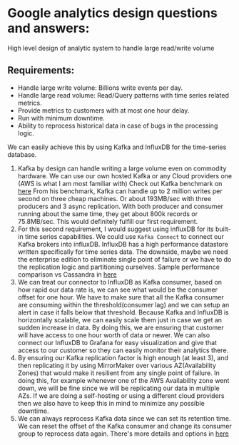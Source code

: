 # Google analytics design questions and answers:

High level design of analytic system to handle large read/write volume

## Requirements:
-   Handle large write volume: Billions write events per day. 
-   Handle large read volume: Read/Query patterns with time series related metrics. 
-   Provide metrics to customers with at most one hour delay.
-   Run with minimum downtime.
-   Ability to reprocess historical data in case of bugs in the processing logic. 

We can easily achieve this by using Kafka and InfluxDB for the time-series database. 
1.  Kafka by design can handle writing a large volume even on commodity hardware. 
    We can use our own hosted Kafka or any Cloud providers one (AWS is what I am most 
    familiar with) Check out Kafka benchmark on [here](https://engineering.linkedin.com/kafka/benchmarking-apache-kafka-2-million-writes-second-three-cheap-machines)
    From his benchmark, Kafka can handle up to 2 million writes per second on three cheap machines. 
    Or about 193MB/sec with three producers and 3 async replication. With both producer and 
    consumer running about the same time, they get about 800k records or 75.8MB/sec. This would
    definitely fulfill our first requirement. 
2.  For this second requirement, I would suggest using influxDB for its built-in time series 
    capabilities. We could use `Kafka Connect` to connect our Kafka brokers into influxDB. 
    InfluxDB has a high performance datastore written specifically for time series data. 
    The downside, maybe we need the enterprise edition to eliminate single point of failure
    or we have to do the replication logic and partitioning ourselves. Sample performance
    comparison vs Cassandra in [here](https://www.influxdata.com/blog/influxdb-vs-cassandra-time-series/)
3.  We can treat our connector to InfluxDB as Kafka consumer, based on how rapid our data 
    rate is, we can see what would be the consumer offset for one hour. We have to make
    sure that all the Kafka consumer are consuming within the threshold(consumer lag) 
    and we can setup an alert in case it falls below that threshold. 
    Because Kafka and InfluxDB is horizontally scalable, we can easily scale 
    them just in case we get an sudden increase in data. 
    By doing this, we are ensuring that customer will have access to one hour worth of data
    or newer. We can also connect our InfluxDB to Grafana for easy visualization and give
    that access to our customer so they can easily monitor their analytics there. 
4.  By ensuring our Kafka replication factor is high enough (at least 3), and then 
    replicating it by using MirrorMaker over various AZ(Availability Zones) that 
    would make it resilient from any single point of failure. In doing this, for example
    whenever one of the AWS Availability zone went down, we will be fine since we will be
    replicating our data in multiple AZs. If we are doing a self-hosting or using a different
    cloud providers then we also have to keep this in mind to minimize any possible downtime. 
5.  We can always reprocess Kafka data since we can set its retention time. We can reset 
    the offset of the Kafka consumer and change its consumer group to reprocess data again.
    There's more details and options in [here](https://www.confluent.io/blog/data-reprocessing-with-kafka-streams-resetting-a-streams-application/)
    
    
